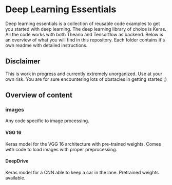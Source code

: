 # Deep Learning Essentials

Deep learning essentials is a collection of reusable code examples to get you started with deep learning.
The deep learning library of choice is Keras.
All the code works with both Theano and Tensorflow as backend.
Below is an overview of what you will find in this repository.
Each folder contains it's own readme with detailed instructions.

## Disclaimer

This is work in progress and currently extremely unorganized.
Use at your own risk.
You are for sure encountering lots of obstacles in getting started ;)

## Overview of content

### images

Any code specific to image processing.

#### VGG 16

Keras model for the VGG 16 architecture with pre-trained weights.
Comes with code to load images with proper preprocessing.

#### DeepDrive

Keras model for a CNN able to keep a car in  the lane.
Pretrained weights available.

